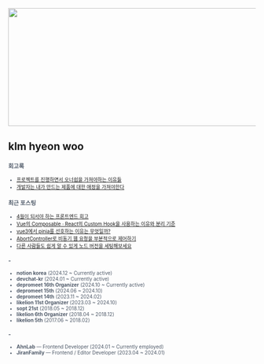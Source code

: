 
<div align="center">
  
<img src="https://render.gitanimals.org/lines/klmhyeonwoo?pet-id=590059497944971134" width="1000" height="240"/>

</div>

## klm hyeon woo

<span style="color:#4E5968; font-size:10px;">

### 회고록
- [프로젝트를 진행하면서 오너쉽을 가져야하는 이유들](https://klmhyeonwooo.tistory.com/149)<br>
- [개발자는 내가 만드는 제품에 대한 애정을 가져야한다](https://klmhyeonwooo.tistory.com/122)<br>

### 최근 포스팅
- [4월이 되서야 하는 프론트엔드 회고](https://klmhyeonwooo.tistory.com/167)<br>
- [Vue의 Composable &middot; React의 Custom Hook을 사용하는 이유와 분리 기준](https://klmhyeonwooo.tistory.com/165)<br>
- [vue3에서 pinia를 선호하는 이유는 무엇일까?](https://klmhyeonwooo.tistory.com/163)<br>
- [AbortController로 비동기 웹 요청을 부분적으로 제어하기](https://klmhyeonwooo.tistory.com/162)<br>
- [다른 사람들도 쉽게 알 수 있게 노드 버전을 세팅해보세요](https://klmhyeonwooo.tistory.com/161)<br>

### -
- **notion korea** (2024.12 ~ Currently active)
- **devchat-kr** (2024.01 ~ Currently active)
- **depromeet 16th Organizer** (2024.10 ~ Currently active)
- **depromeet 15th** (2024.06 ~ 2024.10)
- **depromeet 14th** (2023.11 ~ 2024.02)
- **likelion 11st Organizer** (2023.03 ~ 2024.10)
- **sopt 21st** (2018.05 ~ 2018.12)
- **likelion 6th Organizer** (2018.04 ~ 2018.12)
- **likelion 5th** (2017.06 ~ 2018.02)

### -
- **AhnLab** — Frontend Developer (2024.01 ~ Currently employed)
- **JiranFamily** — Frontend / Editor Developer (2023.04 ~ 2024.01)
